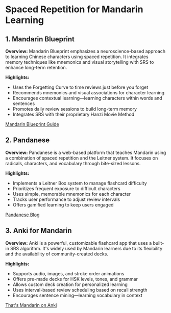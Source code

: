 # Spaced Repetition for Mandarin Learning

## 1. Mandarin Blueprint

**Overview:**
Mandarin Blueprint emphasizes a neuroscience-based approach to learning Chinese characters using spaced repetition. It integrates memory techniques like mnemonics and visual storytelling with SRS to enhance long-term retention.

**Highlights:**
- Uses the Forgetting Curve to time reviews just before you forget
- Recommends mnemonics and visual associations for character learning
- Encourages contextual learning—learning characters within words and sentences
- Promotes daily review sessions to build long-term memory
- Integrates SRS with their proprietary Hanzi Movie Method

[Mandarin Blueprint Guide](https://www.mandarinblueprint.com/blog/using-spaced-repetition-for-chinese-characters/)

## 2. Pandanese

**Overview:**
Pandanese is a web-based platform that teaches Mandarin using a combination of spaced repetition and the Leitner system. It focuses on radicals, characters, and vocabulary through bite-sized lessons.

**Highlights:**
- Implements a Leitner Box system to manage flashcard difficulty
- Prioritizes frequent exposure to difficult characters
- Uses simple, memorable mnemonics for each character
- Tracks user performance to adjust review intervals
- Offers gamified learning to keep users engaged

[Pandanese Blog](https://www.pandanese.com/blog/learn-chinese-characters-spatial-repetition-software)

## 3. Anki for Mandarin

**Overview:**
Anki is a powerful, customizable flashcard app that uses a built-in SRS algorithm. It's widely used by Mandarin learners due to its flexibility and the availability of community-created decks.

**Highlights:**
- Supports audio, images, and stroke order animations
- Offers pre-made decks for HSK levels, tones, and grammar
- Allows custom deck creation for personalized learning
- Uses interval-based review scheduling based on recall strength
- Encourages sentence mining—learning vocabulary in context

[That's Mandarin on Anki](https://www.thatsmandarin.com/guest-blogs-media/learn-mandarin-chinese-with-spaced-repetition/)